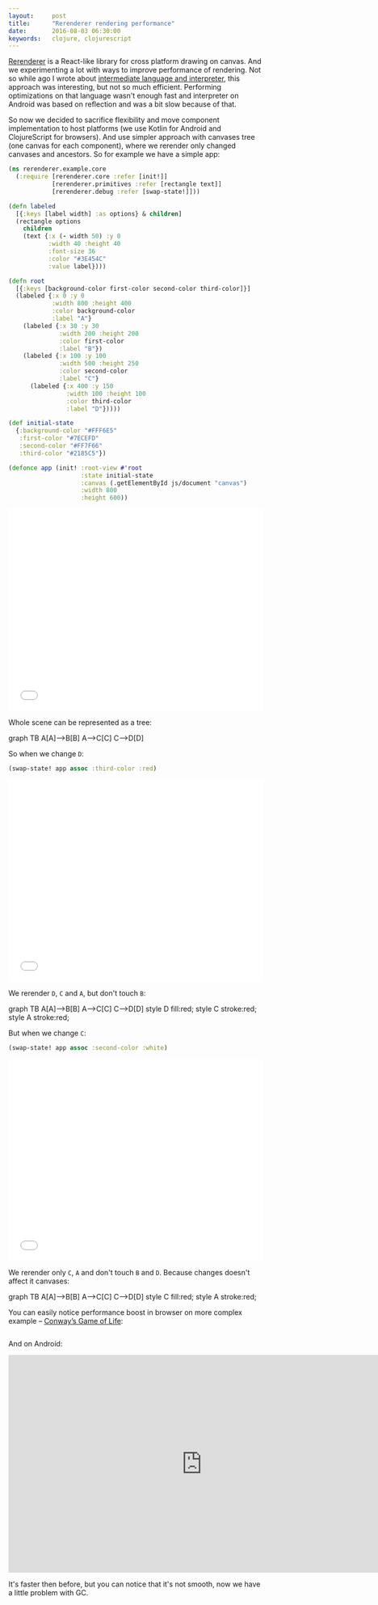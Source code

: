 ```yaml
---
layout:     post
title:      "Rerenderer rendering performance"
date:       2016-08-03 06:30:00
keywords:   clojure, clojurescript
---
```


[Rerenderer](https://github.com/rerenderer/rerenderer) is a React-like
library for cross platform drawing on canvas. And we experimenting a lot
with ways to improve performance of rendering. Not so while ago
I wrote about [intermediate language and interpreter](/2016/04/13/rerenderer-life/),
this approach was interesting, but not so much efficient. Performing
optimizations on that language wasn't enough fast and interpreter on Android was
based on reflection and was a bit slow because of that. 

So now we decided to sacrifice flexibility and move component implementation
to host platforms (we use Kotlin for Android and ClojureScript for browsers).
And use simpler approach with canvases tree (one canvas for each component),
where we rerender only changed canvases  and ancestors. So for example we have a simple app:

~~~clojure
(ns rerenderer.example.core
  (:require [rerenderer.core :refer [init!]]
            [rerenderer.primitives :refer [rectangle text]]
            [rerenderer.debug :refer [swap-state!]]))

(defn labeled
  [{:keys [label width] :as options} & children]
  (rectangle options
    children
    (text {:x (- width 50) :y 0
           :width 40 :height 40
           :font-size 36
           :color "#3E454C"
           :value label})))

(defn root
  [{:keys [background-color first-color second-color third-color]}]
  (labeled {:x 0 :y 0
            :width 800 :height 400
            :color background-color
            :label "A"}
    (labeled {:x 30 :y 30
              :width 200 :height 200
              :color first-color
              :label "B"})
    (labeled {:x 100 :y 100
              :width 500 :height 250
              :color second-color
              :label "C"}
      (labeled {:x 400 :y 150
                :width 100 :height 100
                :color third-color
                :label "D"}))))

(def initial-state
  {:background-color "#FFF6E5"
   :first-color "#7ECEFD"
   :second-color "#FF7F66"
   :third-color "#2185C5"})

(defonce app (init! :root-view #'root
                    :state initial-state
                    :canvas (.getElementById js/document "canvas")
                    :width 800
                    :height 600))
~~~

<iframe src='/assets/rerenderer_3/index.html#0' width="100%" height="400" frameBorder="0" scrolling="no"></iframe>

Whole scene can be represented as a tree:

<div class="mermaid">
graph TB
    A[A]-->B[B]
    A-->C[C]
    C-->D[D]
</div>

So when we change `D`:

~~~clojure
(swap-state! app assoc :third-color :red)
~~~

<iframe src='/assets/rerenderer_3/index.html#1' width="100%" height="400" frameBorder="0" scrolling="no"></iframe>

We rerender `D`, `C` and `A`, but don't touch `B`:

<div class="mermaid">
graph TB
    A[A]-->B[B]
    A-->C[C]
    C-->D[D]
    style D fill:red;
    style C stroke:red;
    style A stroke:red;
</div>

But when we change `C`:

~~~clojure
(swap-state! app assoc :second-color :white)
~~~

<iframe src='/assets/rerenderer_3/index.html#2' width="100%" height="400" frameBorder="0" scrolling="no"></iframe>

We rerender only `C`, `A` and don't touch `B` and `D`. Because changes doesn't affect
it canvases:

<div class="mermaid">
graph TB
    A[A]-->B[B]
    A-->C[C]
    C-->D[D]
    style C fill:red;
    style A stroke:red;
</div>

You can easily notice performance boost in browser on more complex example &ndash; 
[Conway’s Game of Life](https://github.com/rerenderer/example-game-of-life/):

<div style='overflow: hidden'><div class='slow-iframe' src='https://rerenderer.github.io/example-game-of-life/' width="800" height="400" frameBorder="0" scrolling="no" style='margin-top: -130px; margin-left: -50px;'></div></div>

And on Android:

<iframe class="gifify" width="766" height="431" src="https://www.youtube.com/embed/meTydDjfX6M?enablejsapi=1&showinfo=0&controls=0" frameborder="0" allowfullscreen></iframe>

It's faster then before, but you can notice that it's not smooth, now we have a little problem with GC.
